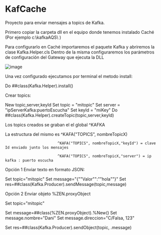 # KafCache
Proyecto para enviar mensajes a topics de Kafka.

Primero copiar la carpeta dll en el equipo donde tenemos instalado Caché (Por ejemplo c:\kafkaAQS\ )

Para configurarlo en Caché importaremos el paquete Kafka y abriremos la clase Kafka.Helper.cls
Dentro de la misma configuraremos los parámetros de configuración del Gateway que ejecuta la DLL

![image](https://user-images.githubusercontent.com/28974107/154824995-6beb46e7-292d-48cd-b6ce-95cb686875ec.png)


Una vez configurado ejecutamos por terminal el metodo install:

Do ##class(Kafka.Helper).install()

Crear topics:

New topic,server,keyId
Set topic = "mitopic"
Set server = "ipServerKafka:puertoEscucha"
Set keyId = "miKey" Do ##class(Kafka.Helper).createTopic(topic,server,keyId)


Los topics creados se graban el el global ^KAFKA

La estructura del mismo es ^KAFA("TOPICS", nombreTopicX)

                            ^KAFA("TOPICS", nombreTopicX,"keyId") = clave Id enviado junto los mensajes

                            ^KAFA("TOPICS", nombreTopicX,"server") = ip kafka : puerto escucha 
         

Opción 1 Enviar texto en formato JSON:

Set topic="mitopic"
Set message="{""Valor"":""hola""}" 
Set res=##class(Kafka.Producer).sendMessage(topic,message)



Opción 2 Enviar objeto %ZEN.proxyObject

Set topic="mitopic" 

Set message=##class(%ZEN.proxyObject).%New()
Set message.nombre="Dani"
Set message.direccion="C/Falsa, 123" 

Set res=##class(Kafka.Producer).sendObject(topic, .message)

